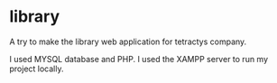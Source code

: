 # library
A try to make the library web application for tetractys company.


I used MYSQL database and PHP. I used the XAMPP server to run my project locally.
